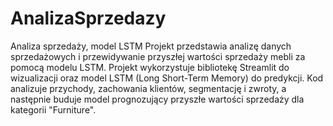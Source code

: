 # AnalizaSprzedazy
Analiza sprzedaży, model LSTM
Projekt przedstawia analizę danych sprzedażowych i przewidywanie przyszłej wartości sprzedaży mebli za pomocą modelu LSTM. Projekt wykorzystuje bibliotekę Streamlit do wizualizacji oraz model LSTM (Long Short-Term Memory) do predykcji. Kod analizuje przychody, zachowania klientów, segmentację i zwroty, a następnie buduje model prognozujący przyszłe wartości sprzedaży dla kategorii "Furniture".

